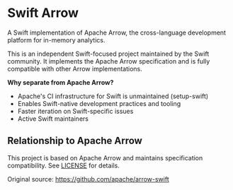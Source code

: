 # Swift Arrow

A Swift implementation of Apache Arrow, the cross-language development 
platform for in-memory analytics.

This is an independent Swift-focused project maintained by the Swift 
community. It implements the Apache Arrow specification and is fully 
compatible with other Arrow implementations.

**Why separate from Apache Arrow?**
- Apache's CI infrastructure for Swift is unmaintained (setup-swift)
- Enables Swift-native development practices and tooling
- Faster iteration on Swift-specific issues
- Active Swift maintainers

## Relationship to Apache Arrow
This project is based on Apache Arrow and maintains specification 
compatibility. See [LICENSE](LICENSE) for details.

Original source: https://github.com/apache/arrow-swift
